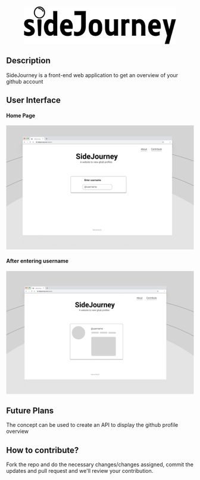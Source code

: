 <p align="center">
    <img src="images/logo.png" alt="sidejourney" style="height:100px">
</p>

## Description
SideJourney is a front-end web application to get an overview of your github account

## User Interface

#### Home Page
<p align="center">
    <img src="images/ui1.png" alt="sidejourney">
</p>

#### After entering username
<p align="center">
    <img src="images/ui2.png" alt="sidejourney">
</p>

## Future Plans
The concept can be used to create an API to display the github profile overview

## How to contribute?

Fork the repo and do the necessary changes/changes assigned, commit the updates and pull request and we'll review your contribution.



